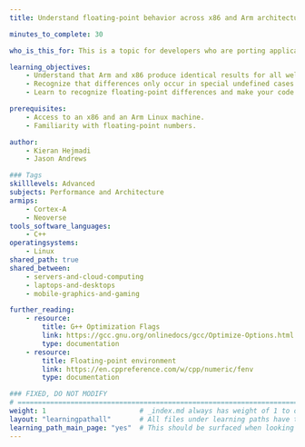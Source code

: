 ```yaml
---
title: Understand floating-point behavior across x86 and Arm architectures

minutes_to_complete: 30

who_is_this_for: This is a topic for developers who are porting applications from x86 to Arm and want to understand floating-point behavior across these architectures. Both architectures provide reliable and consistent floating-point computation following the IEEE 754 standard.

learning_objectives: 
    - Understand that Arm and x86 produce identical results for all well-defined floating-point operations.
    - Recognize that differences only occur in special undefined cases permitted by IEEE 754.
    - Learn to recognize floating-point differences and make your code portable across architectures.

prerequisites:
    - Access to an x86 and an Arm Linux machine.
    - Familiarity with floating-point numbers.

author: 
    - Kieran Hejmadi
    - Jason Andrews

### Tags
skilllevels: Advanced
subjects: Performance and Architecture
armips:
    - Cortex-A
    - Neoverse
tools_software_languages:
    - C++
operatingsystems:
    - Linux
shared_path: true
shared_between:
    - servers-and-cloud-computing
    - laptops-and-desktops
    - mobile-graphics-and-gaming

further_reading:
    - resource:
        title: G++ Optimization Flags 
        link: https://gcc.gnu.org/onlinedocs/gcc/Optimize-Options.html
        type: documentation
    - resource:
        title: Floating-point environment
        link: https://en.cppreference.com/w/cpp/numeric/fenv
        type: documentation

### FIXED, DO NOT MODIFY
# ================================================================================
weight: 1                       # _index.md always has weight of 1 to order correctly
layout: "learningpathall"       # All files under learning paths have this same wrapper
learning_path_main_page: "yes"  # This should be surfaced when looking for related content. Only set for _index.md of learning path content.
---
```

